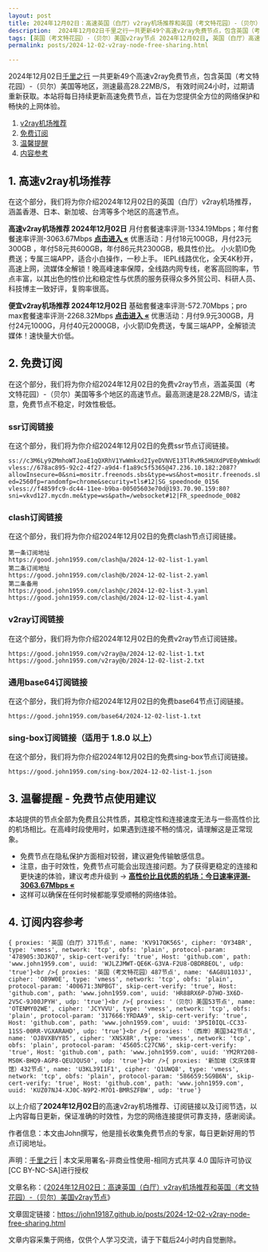 ```yaml
---
layout: post
title: 2024年12月02日：高速英国（白厅）v2ray机场推荐和英国（考文特花园）-（贝尔）美国v2ray节点
description:  2024年12月02日千里之行一共更新49个高速v2ray免费节点，包含英国（考文特花园）-（贝尔）美国等地区，测速最高28.22MB/S， 有效时间24小时，过期请重新获取。本站将每日持续更新高速免费节点，旨在为您提供全方位的网络保护和畅快的上网体验
tags: [英国（考文特花园）-（贝尔）美国v2ray节点 2024年12月02日, 英国（白厅）高速v2rayv2ray机场推荐 2024年12月02日]
permalink: posts/2024-12-02-v2ray-node-free-sharing.html

---
```



2024年12月02日[千里之行](https://john19187.github.io) 一共更新49个高速v2ray免费节点，包含英国（考文特花园）-（贝尔）美国等地区，测速最高28.22MB/S， 有效时间24小时，过期请重新获取。本站将每日持续更新高速免费节点，旨在为您提供全方位的网络保护和畅快的上网体验。

1. [v2ray机场推荐](#1-高速v2ray机场推荐)
2. [免费订阅](#2-免费订阅)
3. [温馨提醒](#3-温馨提醒---免费节点使用建议)
4. [内容参考](#4-订阅内容参考)

## 1. 高速v2ray机场推荐

在这个部分，我们将为你介绍2024年12月02日的英国（白厅）v2ray机场推荐，涵盖香港、日本、新加坡、台湾等多个地区的高速节点。

<div class="good cat1"><strong>高速v2ray机场推荐 2024年12月02日</strong> 月付套餐速率评测-1334.19Mbps；年付套餐速率评测-3063.67Mbps <strong><a href="https://good.john1959.com/lepl/2024-12-02" target="_blank">点击进入 «</a></strong> 优惠活动：月付18元100GB，月付23元300GB ，年付58元共600GB，年付86元共2300GB，极具性价比。 小火箭ID免费送；专属三端APP，适合小白操作，一秒上手。 IEPL线路优化，全天4K秒开，高速上网，流媒体全解锁！晚高峰速率保障，全线路内网专线，老客高回购率，节点丰富，以其出色的性价比和稳定性与优质的服务获得众多外贸公司、科研人员、科技博主一致好评，复购率很高。</div><div class="good cat2">

<strong>便宜v2ray机场推荐 2024年12月02日</strong> 基础套餐速率评测-572.70Mbps；pro max套餐速率评测-2268.32Mbps <strong><a href="https://good.john1959.com/cheap/2024-12-02" target="_blank">点击进入 «</a></strong> 优惠活动：月付9.9元300GB，月付24元1000G，月付40元2000GB，小火箭ID免费送，专属三端APP，全解锁流媒体！速快量大价低。</div>

## 2. 免费订阅

在这个部分，我们将为你介绍2024年12月02日的免费v2ray节点，涵盖英国（考文特花园）-（贝尔）美国等多个地区的高速节点。最高测速是28.22MB/S，请注意，免费节点不稳定，时效性极低。

### ssr订阅链接

在这个部分，我们将为你介绍2024年12月02日的免费ssr节点订阅链接。

```
ss://c3M6Ly9ZMmhoWTJoaE1qQXRhV1YwWmkxd2IyeDVNVE13TlRvMk5HUXdPVE0yWmkwd016UmxMVFJsT0RJdE9EaGlPQzAxTmpneU56Z3pabVJsWldN@free.2weradf:36511#7%7C%F0%9F%87%B7%F0%9F%87%BA%20%E4%BF%84%E7%BD%97%E6%96%AF%2001%20%7C%201x%20RU
vless://678ac895-92c2-4f27-a9d4-f1a89c5f5365@47.236.10.182:2087?allowInsecure=0&sni=mositr.freenods.sbs&type=ws&host=mositr.freenods.sbs&path=/?ed=2560fp=randomfp=chrome&security=tls#12|SG_speednode_0156
vless://f4859fc9-dc44-11ee-b9ba-00505603e70d@193.70.90.159:80?sni=vkvd127.mycdn.me&type=ws&path=/websocket#12|FR_speednode_0082
```

### clash订阅链接

在这个部分，我们将为你介绍2024年12月02日的免费clash节点订阅链接。

```
第一条订阅地址
https://good.john1959.com/clash@a/2024-12-02-list-1.yaml
第二条订阅地址
https://good.john1959.com/clash@b/2024-12-02-list-2.yaml
第二条备用
https://good.john1959.com/clash@c/2024-12-02-list-3.yaml
https://good.john1959.com/clash@d/2024-12-02-list-4.yaml
```

### v2ray订阅链接

在这个部分，我们将为你介绍2024年12月02日的免费v2ray节点订阅链接。

```
https://good.john1959.com/v2ray@a/2024-12-02-list-1.txt
https://good.john1959.com/v2ray@b/2024-12-02-list-2.txt
```

### 通用base64订阅链接

在这个部分，我们将为你介绍2024年12月02日的免费base64节点订阅链接。

```
https://good.john1959.com/base64/2024-12-02-list-1.txt
```

### sing-box订阅链接（适用于 1.8.0 以上）

在这个部分，我们将为你介绍2024年12月02日的免费sing-box节点订阅链接。

```
https://good.john1959.com/sing-box/2024-12-02-list-1.json
```

## 3. 温馨提醒 - 免费节点使用建议

本站提供的节点全部为免费且公共性质，其稳定性和连接速度无法与一些高性价比的机场相比。在高峰时段使用时，如果遇到连接不畅的情况，请理解这是正常现象。

- 免费节点在隐私保护方面相对较弱，建议避免传输敏感信息。
- 注意，由于时效性，免费节点可能会出现连接问题。为了获得更稳定的连接和更快速的体验，建议考虑升级到 → <strong>[高性价比且优质的机场：今日速率评测- 3063.67Mbps «](https://good.john1959.com/lepl/2024-12-02)</strong>
- 这样可以确保在任何时候都能享受顺畅的网络体验。

## 4. 订阅内容参考

```
{ proxies: '英国（白厅）371节点', name: 'KV917OK56S', cipher: 'OY34BR', type: 'vmess', network: 'tcp', obfs: 'plain', protocol-param: '478905:3DJKQ7', skip-cert-verify: 'true', Host: 'github.com', path: 'www.john1959.com', uuid: 'WJLZJMWT-QE6K-G3VA-F2U8-OBDRBEOL', udp: 'true'}<br />{ proxies: '英国（考文特花园）487节点', name: '6AG8U1103J', cipher: 'O89W0E', type: 'vmess', network: 'tcp', obfs: 'plain', protocol-param: '400671:3NPBGT', skip-cert-verify: 'true', Host: 'github.com', path: 'www.john1959.com', uuid: 'HR88RX6P-D7HO-3X6D-2V5C-9J00JPYH', udp: 'true'}<br />{ proxies: '（贝尔）美国53节点', name: 'OTENMY02WE', cipher: 'JCYVVU', type: 'vmess', network: 'tcp', obfs: 'plain', protocol-param: '317666:YRDAA9', skip-cert-verify: 'true', Host: 'github.com', path: 'www.john1959.com', uuid: '3P5I0IQL-CC33-11SS-00RR-VGXARAHD', udp: 'true'}<br />{ proxies: '（西岸）美国342节点', name: 'OJ8VXBVY85', cipher: 'XNSX8R', type: 'vmess', network: 'tcp', obfs: 'plain', protocol-param: '45605:C27CN6', skip-cert-verify: 'true', Host: 'github.com', path: 'www.john1959.com', uuid: 'YM2RY208-MS0K-BHQ9-AGP8-QEUJQUS0', udp: 'true'}<br />{ proxies: '新加坡（文庆体育馆）432节点', name: 'U3KL39I1F1', cipher: 'Q1UWQ8', type: 'vmess', network: 'tcp', obfs: 'plain', protocol-param: '586659:5G9B6N', skip-cert-verify: 'true', Host: 'github.com', path: 'www.john1959.com', uuid: 'KUZ07NJ4-XJ0C-N9P2-M7O1-BMRSZFBW', udp: 'true'}
```

以上介绍了<strong>2024年12月02日</strong>的高速v2ray机场推荐、订阅链接以及订阅节选，以上内容每日更新，保证准确的时效性，为您的网络连接提供可靠支持，感谢阅读。

作者信息：本文由John撰写，他是擅长收集免费节点的专家，每日更新好用的节点订阅地址。

声明：[千里之行](https://john19187.github.io) | 本文采用署名-非商业性使用-相同方式共享 4.0 国际许可协议[CC BY-NC-SA]进行授权

文章名称：《[2024年12月02日：高速英国（白厅）v2ray机场推荐和英国（考文特花园）-（贝尔）美国v2ray节点](https://john19187.github.io/posts/2024-12-02-v2ray-node-free-sharing.html)》

文章固定链接：https://john19187.github.io/posts/2024-12-02-v2ray-node-free-sharing.html

文章内容采集于网络，仅供个人学习交流，请于下载后24小时内自觉删除。
